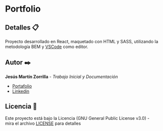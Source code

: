 # Portfolio

## Detalles 📋
Proyecto desarrollado en React, maquetado con HTML y SASS, utilizando la metodología BEM y [VSCode](https://code.visualstudio.com/) como editor. 

## Autor ✒️
**Jesús Martín Zorrilla** - *Trabajo Inicial y Documentación*

- [Portafolio](https://jesusmarzor.com)
- [Linkedin](https://www.linkedin.com/in/jesusmarzor/)

## Licencia 📄
Este proyecto está bajo la Licencia (GNU General Public License v3.0) - mira el archivo [LICENSE](LICENSE) para detalles
